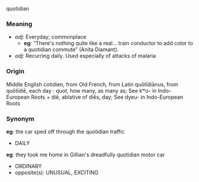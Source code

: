 quotidian
### Meaning
+ _adj_: Everyday; commonplace
    + __eg__: “There's nothing quite like a real... train conductor to add color to a quotidian commute” (Anita Diamant).
+ _adj_: Recurring daily. Used especially of attacks of malaria

### Origin

Middle English cotidien, from Old French, from Latin quōtīdiānus, from quōtīdiē, each day : quot, how many, as many as; See kʷo- in Indo-European Roots + diē, ablative of diēs, day; See dyeu- in Indo-European Roots

### Synonym

__eg__: the car sped off through the quotidian traffic

+ DAILY

__eg__: they took me home in Gillian's dreadfully quotidian motor car

+ ORDINARY
+ opposite(s): UNUSUAL, EXCITING


